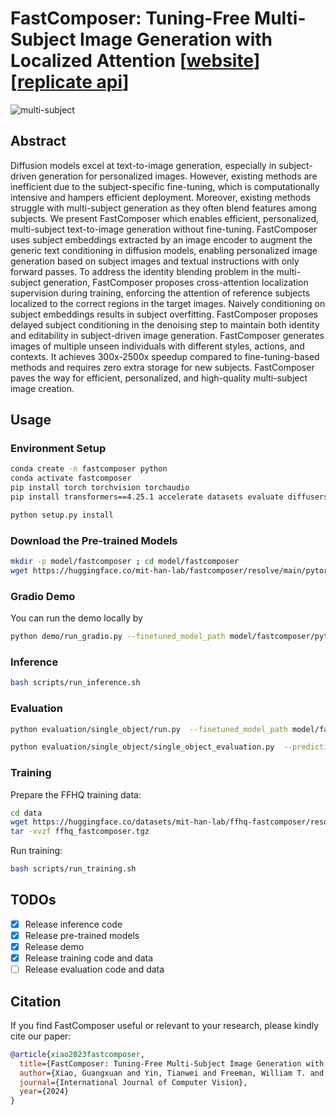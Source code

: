 # FastComposer: Tuning-Free Multi-Subject Image Generation with Localized Attention [[website](https://fastcomposer.mit.edu/)][[replicate api](https://replicate.com/cjwbw/fastcomposer)]

![multi-subject](figures/multi-subject.png)

## Abstract

Diffusion models excel at text-to-image generation, especially in subject-driven generation for personalized images. However, existing methods are inefficient due to the subject-specific fine-tuning, which is computationally intensive and hampers efficient deployment. Moreover, existing methods struggle with multi-subject generation as they often blend features among subjects. We present FastComposer which enables efficient, personalized, multi-subject text-to-image generation without fine-tuning. FastComposer uses subject embeddings extracted by an image encoder to augment the generic text conditioning in diffusion models, enabling personalized image generation based on subject images and textual instructions with only forward passes. To address the identity blending problem in the multi-subject generation, FastComposer proposes cross-attention localization supervision during training, enforcing the attention of reference subjects localized to the correct regions in the target images. Naively conditioning on subject embeddings results in subject overfitting. FastComposer proposes delayed subject conditioning in the denoising step to maintain both identity and editability in subject-driven image generation. FastComposer generates images of multiple unseen individuals with different styles, actions, and contexts. It achieves 300x-2500x speedup compared to fine-tuning-based methods and requires zero extra storage for new subjects. FastComposer paves the way for efficient, personalized, and high-quality multi-subject image creation.


## Usage

### Environment Setup

```bash
conda create -n fastcomposer python
conda activate fastcomposer
pip install torch torchvision torchaudio
pip install transformers==4.25.1 accelerate datasets evaluate diffusers==0.16.1 xformers triton scipy clip gradio facenet-pytorch

python setup.py install
```

### Download the Pre-trained Models

```bash
mkdir -p model/fastcomposer ; cd model/fastcomposer
wget https://huggingface.co/mit-han-lab/fastcomposer/resolve/main/pytorch_model.bin
```

### Gradio Demo

You can run the demo locally by 

```bash   
python demo/run_gradio.py --finetuned_model_path model/fastcomposer/pytorch_model.bin  --mixed_precision "fp16"
```

### Inference

```bash
bash scripts/run_inference.sh
```

### Evaluation

```bash
python evaluation/single_object/run.py  --finetuned_model_path model/fastcomposer/pytorch_model.bin --mixed_precision "fp16"  --dataset_name data/celeba_test_single/  --seed 42  --num_images_per_prompt 4  --object_resolution 224  --output_dir OUTPUT_DIR  

python evaluation/single_object/single_object_evaluation.py  --prediction_folder OUTPUT_DIR --reference_folder data/celeba_test_single/
```

### Training

Prepare the FFHQ training data:
  
```bash 
cd data
wget https://huggingface.co/datasets/mit-han-lab/ffhq-fastcomposer/resolve/main/ffhq_fastcomposer.tgz
tar -xvzf ffhq_fastcomposer.tgz
```

Run training:

```bash
bash scripts/run_training.sh
```

## TODOs

- [x] Release inference code
- [x] Release pre-trained models
- [x] Release demo
- [x] Release training code and data
- [ ] Release evaluation code and data

## Citation

If you find FastComposer useful or relevant to your research, please kindly cite our paper:

```bibtex
@article{xiao2023fastcomposer,
  title={FastComposer: Tuning-Free Multi-Subject Image Generation with Localized Attention},
  author={Xiao, Guangxuan and Yin, Tianwei and Freeman, William T. and Durand, Frédo and Han, Song},
  journal={International Journal of Computer Vision},
  year={2024}
}
```
